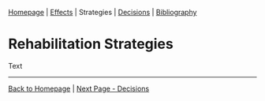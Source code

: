 <!--
	Tab 3: Research and promote organisations and strategies that aid rehabilitation from drug or alcohol abuse and explain how they help.
-->

[Homepage](README.md) | [Effects](2_Effects.md) | Strategies | [Decisions](4_Decisions.md) | [Bibliography](5_Bibliography.md)

# Rehabilitation Strategies

Text

---

[Back to Homepage](README.md) | [Next Page - Decisions](4_Decisions.md)
